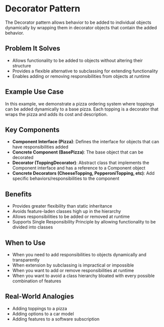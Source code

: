 # Decorator Pattern

The Decorator pattern allows behavior to be added to individual objects dynamically by wrapping them in decorator objects that contain the added behavior.

## Problem It Solves
- Allows functionality to be added to objects without altering their structure
- Provides a flexible alternative to subclassing for extending functionality
- Enables adding or removing responsibilities from objects at runtime

## Example Use Case
In this example, we demonstrate a pizza ordering system where toppings can be added dynamically to a base pizza. Each topping is a decorator that wraps the pizza and adds its cost and description.

## Key Components
- **Component Interface (Pizza)**: Defines the interface for objects that can have responsibilities added
- **Concrete Component (BasePizza)**: The base object that can be decorated
- **Decorator (ToppingDecorator)**: Abstract class that implements the Component interface and has a reference to a Component object
- **Concrete Decorators (CheeseTopping, PepperoniTopping, etc)**: Add specific behaviors/responsibilities to the component

## Benefits
- Provides greater flexibility than static inheritance
- Avoids feature-laden classes high up in the hierarchy
- Allows responsibilities to be added or removed at runtime
- Supports Single Responsibility Principle by allowing functionality to be divided into classes

## When to Use
- When you need to add responsibilities to objects dynamically and transparently
- When extension by subclassing is impractical or impossible
- When you want to add or remove responsibilities at runtime
- When you want to avoid a class hierarchy bloated with every possible combination of features

## Real-World Analogies
- Adding toppings to a pizza
- Adding options to a car model
- Adding features to a software subscription
